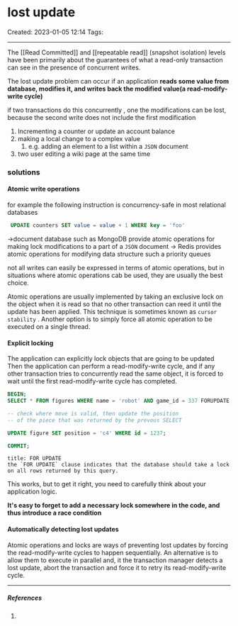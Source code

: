 # lost update
Created: 2023-01-05 12:14
Tags: 
____

The [[Read Committed]] and [[repeatable read]] (snapshot isolation) levels have been primarily about the guarantees of what a read-only transaction can see in the presence of concurrent writes.

The lost update problem can occur if an application __reads some value from database, modifies it, and writes back the modified value(a read-modify-write cycle)__ 

if two transactions do this concurrently , one the modifications can be lost, because the second write does not include the first modification

1. Incrementing a counter or update an account balance
2. making a local change to a complex value
	1. e.g. adding an element to a list within a `JSON` document
3. two user editing a wiki  page at the same time


### solutions

#### Atomic write operations

for example the following instruction is concurrency-safe in most relational databases
```sql
 UPDATE counters SET value = value + 1 WHERE key = 'foo'
```

 ->document database such as MongoDB provide atomic operations for making lock modifications to a part of a `JSON` document
 -> Redis provides atomic operations for modifying data structure such a priority queues

not all writes can easily be expressed in terms of atomic operations, but in situations where atomic operations cab be used, they are usually the best choice.

Atomic operations are usually implemented by taking an exclusive lock  on the object when it is read so that no other transaction can reed it until the update has been applied.
This technique is sometimes known as `cursor stability` . Another option is to simply force all atomic operation to be executed on a single thread.

#### Explicit locking

The application can explicitly lock objects that are going to be updated
Then the application can perform a read-modify-write cycle, and if any other transaction tries to concurrently read the same object, it is forced to wait until the first read-modify-write cycle has completed.

```sql
BEGIN;
SELECT * FROM figures WHERE name = 'robot' AND game_id = 337 FORUPDATE;

-- check where move is valid, then update the position
-- of the piece that was returned by the prevous SELECT

UPDATE figure SET position = 'c4' WHERE id = 1237;

COMMIT;
```

```ad-note
title: FOR UPDATE
the `FOR UPDATE` clause indicates that the database should take a lock on all rows returned by this query.
```

This works, but to get it right, you need to carefully think about your application logic.

__It's easy to forget to add a necessary lock somewhere in the code, and thus introduce a race condition__

#### Automatically detecting lost updates

Atomic operations and locks are ways of preventing lost updates by forcing the read-modify-write cycles to happen sequentially.
An alternative is to allow them to execute in parallel and, it the transaction manager detects a lost update, abort the transaction and force it to retry its read-modify-write cycle.


_____
##### References
1.

